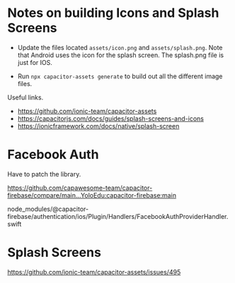# Notes on building Icons and Splash Screens

- Update the files located `assets/icon.png` and `assets/splash.png`. Note that Android uses the icon for the splash screen. The splash.png file is just for IOS.

- Run `npx capacitor-assets generate` to build out all the different image files.

Useful links.

- https://github.com/ionic-team/capacitor-assets
- https://capacitorjs.com/docs/guides/splash-screens-and-icons
- https://ionicframework.com/docs/native/splash-screen

# Facebook Auth

Have to patch the library.

https://github.com/capawesome-team/capacitor-firebase/compare/main...YoloEdu:capacitor-firebase:main

node_modules/@capacitor-firebase/authentication/ios/Plugin/Handlers/FacebookAuthProviderHandler.swift

# Splash Screens

https://github.com/ionic-team/capacitor-assets/issues/495

